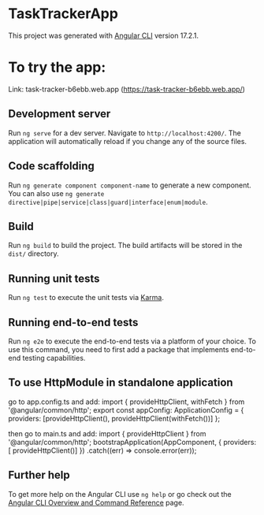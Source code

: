 # TaskTrackerApp

This project was generated with [Angular CLI](https://github.com/angular/angular-cli) version 17.2.1.

# To try the app:
  Link: task-tracker-b6ebb.web.app (https://task-tracker-b6ebb.web.app/)

## Development server

Run `ng serve` for a dev server. Navigate to `http://localhost:4200/`. The application will automatically reload if you change any of the source files.

## Code scaffolding

Run `ng generate component component-name` to generate a new component. You can also use `ng generate directive|pipe|service|class|guard|interface|enum|module`.

## Build

Run `ng build` to build the project. The build artifacts will be stored in the `dist/` directory.

## Running unit tests

Run `ng test` to execute the unit tests via [Karma](https://karma-runner.github.io).

## Running end-to-end tests

Run `ng e2e` to execute the end-to-end tests via a platform of your choice. To use this command, you need to first add a package that implements end-to-end testing capabilities.

## To use HttpModule in standalone application

go to app.config.ts and add:
import { provideHttpClient, withFetch } from '@angular/common/http';
export const appConfig: ApplicationConfig = {
  providers: [provideHttpClient(), provideHttpClient(withFetch())]
};

then go to main.ts and add:
import { provideHttpClient } from '@angular/common/http';
bootstrapApplication(AppComponent,
  {
    providers: [ provideHttpClient()]
  })
  .catch((err) => console.error(err));



## Further help

To get more help on the Angular CLI use `ng help` or go check out the [Angular CLI Overview and Command Reference](https://angular.io/cli) page.
